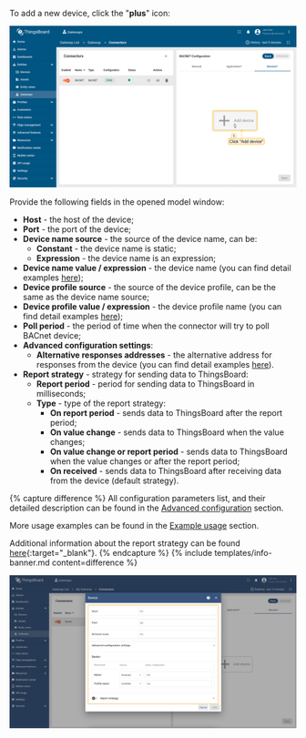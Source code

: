 To add a new device, click the "**plus**" icon:

![image](/images/gateway/bacnet-connector/bacnet-gateway-configuring-1-ce.png)

Provide the following fields in the opened model window:
- **Host** - the host of the device;
- **Port** - the port of the device;
- **Device name source** - the source of the device name, can be:
  - **Constant** - the device name is static;
  - **Expression** - the device name is an expression;
- **Device name value / expression** - the device name (you can find detail examples [here](/docs/iot-gateway/config/bacnet/#usage-examples));
- **Device profile source** - the source of the device profile, can be the same as the device name source;
- **Device profile value / expression** - the device profile name (you can find detail examples [here](/docs/iot-gateway/config/bacnet/#usage-examples));
- **Poll period** - the period of time when the connector will try to poll BACnet device;
- **Advanced configuration settings**:
  - **Alternative responses addresses** - the alternative address for responses from the device (you can find detail examples [here](/docs/iot-gateway/config/bacnet/#usage-examples)).
- **Report strategy** - strategy for sending data to ThingsBoard:
  - **Report period** - period for sending data to ThingsBoard in milliseconds;
  - **Type** - type of the report strategy:
    - **On report period** - sends data to ThingsBoard after the report period;
    - **On value change** - sends data to ThingsBoard when the value changes;
    - **On value change or report period** - sends data to ThingsBoard when the value changes or after the report period;
    - **On received** - sends data to ThingsBoard after receiving data from the device (default strategy).

{% capture difference %}
All configuration parameters list, and their detailed description can be found in the
[Advanced configuration](/docs/iot-gateway/config/bacnet/#devices) section.

More usage examples can be found in the [Example usage](/docs/iot-gateway/config/bacnet/#usage-examples) section.

Additional information about the report strategy can be found [here](/docs/iot-gateway/features-overview/report-strategy){:target="_blank"}.
{% endcapture %}
{% include templates/info-banner.md content=difference %}

![image](/images/gateway/bacnet-connector/bacnet-gateway-configuring-2-ce.png)
